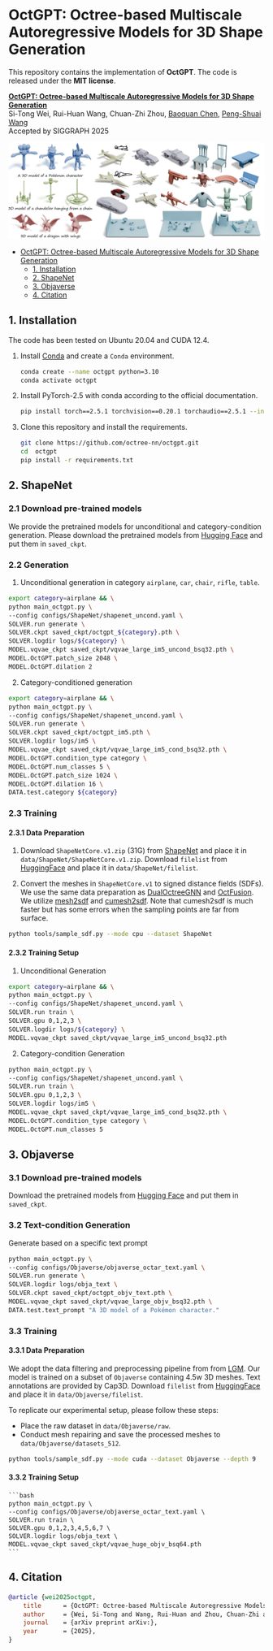 # OctGPT: Octree-based Multiscale Autoregressive Models for 3D Shape Generation

This repository contains the implementation of **OctGPT**. The code is
released under the **MIT license**. 


**[OctGPT: Octree-based Multiscale Autoregressive Models for 3D Shape Generation](http://arxiv.org/)**<br/>
Si-Tong Wei, Rui-Huan Wang, Chuan-Zhi Zhou, [Baoquan Chen](https://baoquanchen.info/), [Peng-Shuai Wang](https://wang-ps.github.io/)<br/>
Accepted by SIGGRAPH 2025

![teaser](assets/teaser.png)


- [OctGPT: Octree-based Multiscale Autoregressive Models for 3D Shape Generation](#octgpt-octree-based-multiscale-autoregressive-models-for-3d-shape-generation)
  - [1. Installation](#1-installation)
  - [2. ShapeNet](#2-shapenet)
  - [3. Objaverse](#3-objaverse)
  - [4. Citation](#4-citation)


## 1. Installation

The code has been tested on Ubuntu 20.04 and CUDA 12.4.


1. Install [Conda](https://www.anaconda.com/) and create a `Conda` environment.

    ```bash
    conda create --name octgpt python=3.10
    conda activate octgpt
    ```

2. Install PyTorch-2.5 with conda according to the official documentation.

    ```bash
    pip install torch==2.5.1 torchvision==0.20.1 torchaudio==2.5.1 --index-url https://download.pytorch.org/whl/cu124
    ```

3. Clone this repository and install the requirements.

    ```bash
    git clone https://github.com/octree-nn/octgpt.git
    cd  octgpt
    pip install -r requirements.txt
    ```

## 2. ShapeNet

### 2.1 Download pre-trained models
We provide the pretrained models for unconditional and category-condition generation. Please download the pretrained models from [Hugging Face](https://huggingface.co/wst2001/OctGPT) and put them in `saved_ckpt`.

### 2.2 Generation
1. Unconditional generation in category `airplane`, `car`, `chair`, `rifle`, `table`.
```bash
export category=airplane && \
python main_octgpt.py \
--config configs/ShapeNet/shapenet_uncond.yaml \
SOLVER.run generate \
SOLVER.ckpt saved_ckpt/octgpt_${category}.pth \
SOLVER.logdir logs/${category} \
MODEL.vqvae_ckpt saved_ckpt/vqvae_large_im5_uncond_bsq32.pth \
MODEL.OctGPT.patch_size 2048 \
MODEL.OctGPT.dilation 2
```

2. Category-conditioned generation
```bash
export category=airplane && \
python main_octgpt.py \
--config configs/ShapeNet/shapenet_uncond.yaml \
SOLVER.run generate \
SOLVER.ckpt saved_ckpt/octgpt_im5.pth \
SOLVER.logdir logs/im5 \
MODEL.vqvae_ckpt saved_ckpt/vqvae_large_im5_cond_bsq32.pth \
MODEL.OctGPT.condition_type category \
MODEL.OctGPT.num_classes 5 \
MODEL.OctGPT.patch_size 1024 \
MODEL.OctGPT.dilation 16 \
DATA.test.category ${category}
```

### 2.3 Training
#### 2.3.1 Data Preparation

1. Download `ShapeNetCore.v1.zip` (31G) from [ShapeNet](https://shapenet.org/) and place it in `data/ShapeNet/ShapeNetCore.v1.zip`. Download `filelist` from [HuggingFace](https://huggingface.co/wst2001/OctGPT) and place it in `data/ShapeNet/filelist`.

2. Convert the meshes in `ShapeNetCore.v1` to signed distance fields (SDFs).
We use the same data preparation as [DualOctreeGNN](https://github.com/microsoft/DualOctreeGNN.git) and [OctFusion](https://github.com/octree-nn/octfusion). We utilize [mesh2sdf](https://github.com/wang-ps/mesh2sdf) and [cumesh2sdf](https://github.com/eliphatfs/cumesh2sdf). Note that cumesh2sdf is much faster but has some errors when the sampling points are far from surface.
```bash
python tools/sample_sdf.py --mode cpu --dataset ShapeNet
```
#### 2.3.2 Training Setup

1. Unconditional Generation
```bash
export category=airplane && \
python main_octgpt.py \
--config configs/ShapeNet/shapenet_uncond.yaml \
SOLVER.run train \
SOLVER.gpu 0,1,2,3 \
SOLVER.logdir logs/${category} \
MODEL.vqvae_ckpt saved_ckpt/vqvae_large_im5_uncond_bsq32.pth
```

2. Category-condition Generation
```bash
python main_octgpt.py \
--config configs/ShapeNet/shapenet_uncond.yaml \
SOLVER.run train \
SOLVER.gpu 0,1,2,3 \
SOLVER.logdir logs/im5 \
MODEL.vqvae_ckpt saved_ckpt/vqvae_large_im5_cond_bsq32.pth \
MODEL.OctGPT.condition_type category \
MODEL.OctGPT.num_classes 5
```

## 3. Objaverse
### 3.1 Download pre-trained models
Download the pretrained models from [Hugging Face](https://huggingface.co/wst2001/OctGPT) and put them in `saved_ckpt`.

### 3.2 Text-condition Generation
Generate based on a specific text prompt
```bash
python main_octgpt.py \
--config configs/Objaverse/objaverse_octar_text.yaml \
SOLVER.run generate \
SOLVER.logdir logs/obja_text \
SOLVER.ckpt saved_ckpt/octgpt_objv_text.pth \
MODEL.vqvae_ckpt saved_ckpt/vqvae_large_objv_bsq32.pth \
DATA.test.text_prompt "A 3D model of a Pokémon character."
```

### 3.3 Training
#### 3.3.1 Data Preparation
We adopt the data filtering and preprocessing pipeline from from [LGM](https://github.com/ashawkey/objaverse_filter). Our model is trained on a subset of `Objaverse` containing 4.5w 3D meshes. Text annotations are provided by Cap3D. Download `filelist` from [HuggingFace](https://huggingface.co/wst2001/OctGPT) and place it in `data/Objaverse/filelist`.

To replicate our experimental setup, please follow these steps:
- Place the raw dataset in `data/Objaverse/raw`.
- Conduct mesh repairing and save the processed meshes to `data/Objaverse/datasets_512`.
```bash
python tools/sample_sdf.py --mode cuda --dataset Objaverse --depth 9
```
#### 3.3.2 Training Setup
    ```bash
    python main_octgpt.py \
    --config configs/Objaverse/objaverse_octar_text.yaml \
    SOLVER.run train \
    SOLVER.gpu 0,1,2,3,4,5,6,7 \
    SOLVER.logdir logs/obja_text \
    MODEL.vqvae_ckpt saved_ckpt/vqvae_huge_objv_bsq64.pth
    ```

## 4. Citation
```bibtex
@article {wei2025octgpt,
    title      = {OctGPT: Octree-based Multiscale Autoregressive Models for 3D Shape Generation},
    author     = {Wei, Si-Tong and Wang, Rui-Huan and Zhou, Chuan-Zhi and Chen, Baoquan and Wang Peng-Shuai},
    journal    = {arXiv preprint arXiv:},
    year       = {2025},
}
```